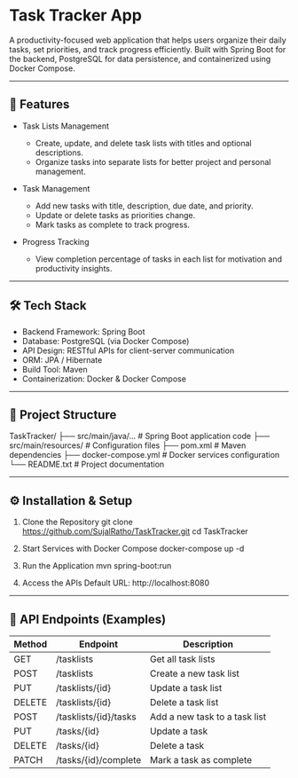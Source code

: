 Task Tracker App
================

A productivity-focused web application that helps users organize their daily tasks, set priorities, and track progress efficiently.
Built with Spring Boot for the backend, PostgreSQL for data persistence, and containerized using Docker Compose.

------------------------------------------------------------
🚀 Features
------------------------------------------------------------
- Task Lists Management
  - Create, update, and delete task lists with titles and optional descriptions.
  - Organize tasks into separate lists for better project and personal management.

- Task Management
  - Add new tasks with title, description, due date, and priority.
  - Update or delete tasks as priorities change.
  - Mark tasks as complete to track progress.

- Progress Tracking
  - View completion percentage of tasks in each list for motivation and productivity insights.

------------------------------------------------------------
🛠 Tech Stack
------------------------------------------------------------
- Backend Framework: Spring Boot
- Database: PostgreSQL (via Docker Compose)
- API Design: RESTful APIs for client-server communication
- ORM: JPA / Hibernate
- Build Tool: Maven
- Containerization: Docker & Docker Compose

------------------------------------------------------------
📂 Project Structure
------------------------------------------------------------
TaskTracker/
 ├── src/main/java/...   # Spring Boot application code
 ├── src/main/resources/ # Configuration files
 ├── pom.xml              # Maven dependencies
 ├── docker-compose.yml   # Docker services configuration
 └── README.txt           # Project documentation

------------------------------------------------------------
⚙️ Installation & Setup
------------------------------------------------------------
1. Clone the Repository
   git clone https://github.com/SujalRatho/TaskTracker.git
   cd TaskTracker

2. Start Services with Docker Compose
   docker-compose up -d

3. Run the Application
   mvn spring-boot:run

4. Access the APIs
   Default URL: http://localhost:8080

------------------------------------------------------------
📌 API Endpoints (Examples)
------------------------------------------------------------
Method | Endpoint                | Description
-------|-------------------------|--------------------------------
GET    | /tasklists              | Get all task lists
POST   | /tasklists              | Create a new task list
PUT    | /tasklists/{id}         | Update a task list
DELETE | /tasklists/{id}         | Delete a task list
POST   | /tasklists/{id}/tasks   | Add a new task to a task list
PUT    | /tasks/{id}             | Update a task
DELETE | /tasks/{id}             | Delete a task
PATCH  | /tasks/{id}/complete    | Mark a task as complete

